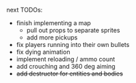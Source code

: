 next TODOs:
* finish implementing a map
  * pull out props to separate sprites
  * add more pickups
* fix players running into their own bullets
* fix dying animation
* implement reloading / ammo count
* add crouching and 360 deg aiming
* ~~add destructor for entities and bodies~~

